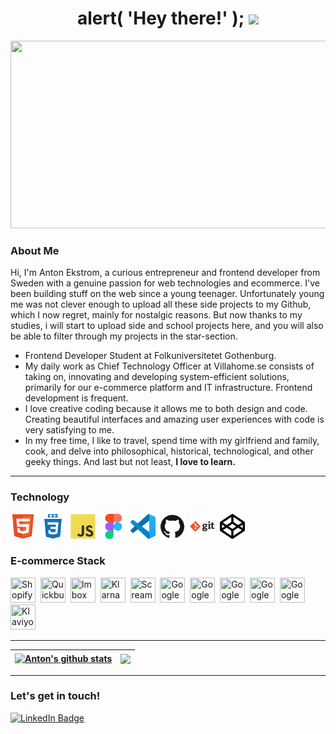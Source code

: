 <h1 align="center">alert( 'Hey there!' ); <img src="https://media.giphy.com/media/hvRJCLFzcasrR4ia7z/giphy.gif" width="40"></h1>

<p align="center"><img src="https://media.giphy.com/media/dWesBcTLavkZuG35MI/giphy.gif" width="600" height="300"  /></p>

### About Me

Hi, I'm Anton Ekstrom, a curious entrepreneur and frontend developer from Sweden with a genuine passion for web technologies and ecommerce. I've been building stuff on the web since a young teenager. Unfortunately young me was not clever enough to upload all these side projects to my Github, which I now regret, mainly for nostalgic reasons. But now thanks to my studies, i will start to upload side and school projects here, and you will also be able to filter through my projects in the star-section.

- Frontend Developer Student at Folkuniversitetet Gothenburg.
- My daily work as Chief Technology Officer at Villahome.se consists of taking on, innovating and developing system-efficient solutions, primarily for our e-commerce platform and IT infrastructure. Frontend development is frequent.
- I love creative coding because it allows me to both design and code. Creating beautiful interfaces and amazing user experiences with code is very satisfying to me.
- In my free time, I like to travel, spend time with my girlfriend and family, cook, and delve into philosophical, historical, technological, and other geeky things. And last but not least, <strong>I love to learn.</strong>

---

### Technology

<p>
<img src="https://raw.githubusercontent.com/devicons/devicon/1119b9f84c0290e0f0b38982099a2bd027a48bf1/icons/html5/html5-original.svg" title="HTML" alt="HTML" width="40" height="40"/>&nbsp;
<img src="https://raw.githubusercontent.com/devicons/devicon/1119b9f84c0290e0f0b38982099a2bd027a48bf1/icons/css3/css3-plain-wordmark.svg"  title="CSS" alt="CSS" width="40" height="40"/>&nbsp;
<img src="https://raw.githubusercontent.com/devicons/devicon/1119b9f84c0290e0f0b38982099a2bd027a48bf1/icons/javascript/javascript-original.svg" title="JavaScript" alt="JavaScript" width="40" height="40"/>&nbsp;
<img src="https://raw.githubusercontent.com/devicons/devicon/1119b9f84c0290e0f0b38982099a2bd027a48bf1/icons/figma/figma-original.svg" title="FIGMA" alt="HTML" width="40" height="40"/>&nbsp;
<img src="https://raw.githubusercontent.com/devicons/devicon/1119b9f84c0290e0f0b38982099a2bd027a48bf1/icons/vscode/vscode-original.svg" title="VSCODE" alt="HTML" width="40" height="40"/>&nbsp;
<img src="https://raw.githubusercontent.com/devicons/devicon/1119b9f84c0290e0f0b38982099a2bd027a48bf1/icons/github/github-original.svg" title="GITHUB" **alt="Git" width="40" height="40"/>&nbsp;
<img src="https://raw.githubusercontent.com/devicons/devicon/1119b9f84c0290e0f0b38982099a2bd027a48bf1/icons/git/git-original-wordmark.svg" title="GIT" **alt="Git" width="40" height="40"/>&nbsp;
<img src="https://raw.githubusercontent.com/devicons/devicon/1119b9f84c0290e0f0b38982099a2bd027a48bf1/icons/codepen/codepen-plain.svg" title="CodePen" **alt="CodePen" width="40" height="40"/>&nbsp;
</p>

### E-commerce Stack

<p>
<img src="https://cdn-icons-png.flaticon.com/512/5968/5968919.png" title="Shopify" **alt="Shopify"width="40" height="40"/>&nbsp;
<img src="https://scontent-arn2-1.xx.fbcdn.net/v/t39.30808-6/309617280_508434824625672_7654556464113266929_n.jpg?_nc_cat=102&ccb=1-7&_nc_sid=09cbfe&_nc_ohc=_WjIgEJ8pSQAX_q720N&_nc_ht=scontent-arn2-1.xx&oh=00_AfDiAmnXmkwHE1W3PcvtVuTyF6WMizu7NrnpJuzlY0Q7Dw&oe=63C162C6" title="Quickbutik" **alt="Quickbutik"width="40" height="40"/>&nbsp;
<img src="https://startcommunication.se/wp-content/uploads/2020/03/imbox_logo_1080x1080.png" title="Imbox" **alt="Imbox"width="40" height="40"/>&nbsp;
<img src="https://play-lh.googleusercontent.com/tDXSaAt_I_qx6am_rTcQ1WHaXo6ncfiB-b742DnSXZkJGASvs15yRYnvzogzbYwse0QD" title="Klarna Merchant Portal" **alt="Klarna Merchant Portal"width="40" height="40"/>&nbsp;
<img src="https://www.screamingfrog.co.uk/wp-content/uploads/2018/11/screaming-frog-logo-kg.jpg" title="Screaming Frog SEO Spider" **alt="Screaming Frog SEO Spider"width="40" height="40"/>&nbsp;
<img src="https://cdn.worldvectorlogo.com/logos/google-lighthouse-icon-may-2019-.svg" title="Google Lighthouse" **alt="Google Lighthouse"width="40" height="40"/>&nbsp; 
<img src="https://upload.wikimedia.org/wikipedia/commons/thumb/7/77/GAnalytics.svg/1200px-GAnalytics.svg.png" title="Google Analytics" **alt="Google Analytics"width="40" height="40"/>&nbsp;
<img src="https://cdn.worldvectorlogo.com/logos/google-merchant-center.svg" title="Google Merchant Center" **alt="Google Merchant Center"width="40" height="40"/>&nbsp;
<img src="https://cdn.worldvectorlogo.com/logos/google-search-console.svg" title="Google Search Console" **alt="Google Search Console"width="40" height="40"/>&nbsp;
<img src="https://cdn4.iconfinder.com/data/icons/logos-brands-7/512/google_ads-512.png" title="Google Ads" **alt="Google Ads"width="40" height="40"/>&nbsp;
<img src="https://www.inmobile.com/media/j0wep45k/klaviyo_glyph2-01.svg?width=500&height=500" title="Klaviyo" **alt="Klaviyo"width="40" height="40"/>&nbsp;
</p>

---

| <a href="#"><img align="center" src="https://github-readme-stats.vercel.app/api?username=antonekstrom1&show_icons=true&include_all_commits=true&theme=graywhite&hide_border=true" alt="Anton's github stats"/></a> | <a href="#"><img align="center" src="https://github-readme-stats.vercel.app/api/top-langs/?username=antonekstrom1&layout=compact&theme=graywhite&hide_border=true" /></a> |
| ------------- | ------------- |

---

### Let's get in touch!
<a href="https://www.linkedin.com/in/anton-ekstrom/"><img src="https://img.shields.io/badge/LinkedIn-blue?style=for-the-badge&logo=linkedin&logoColor=white" alt="LinkedIn Badge"></a>
